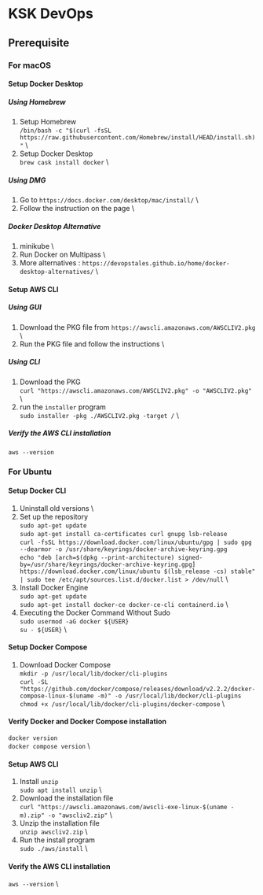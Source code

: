 # KSK DevOps
## Prerequisite 
### For macOS
#### Setup Docker Desktop
##### Using Homebrew
1. Setup Homebrew \
`/bin/bash -c "$(curl -fsSL https://raw.githubusercontent.com/Homebrew/install/HEAD/install.sh)"` \
2. Setup Docker Desktop \
`brew cask install docker` \

##### Using DMG
1. Go to `https://docs.docker.com/desktop/mac/install/` \
2. Follow the instruction on the page \

##### Docker Desktop Alternative
1. minikube \
2. Run Docker on Multipass \ 
3. More alternatives : `https://devopstales.github.io/home/docker-desktop-alternatives/` \

#### Setup AWS CLI
##### Using GUI
1. Download the PKG file from `https://awscli.amazonaws.com/AWSCLIV2.pkg` \
2. Run the PKG file and follow the instructions \

##### Using CLI
1. Download the PKG \
`curl "https://awscli.amazonaws.com/AWSCLIV2.pkg" -o "AWSCLIV2.pkg"` \
2. run the `installer` program \
`sudo installer -pkg ./AWSCLIV2.pkg -target /` \

##### Verify the AWS CLI installation
`aws --version`

### For Ubuntu
#### Setup Docker CLI
1. Uninstall old versions \
2. Set up the repository \
`sudo apt-get update` \
`sudo apt-get install ca-certificates curl gnupg lsb-release` \
`curl -fsSL https://download.docker.com/linux/ubuntu/gpg | sudo gpg --dearmor -o /usr/share/keyrings/docker-archive-keyring.gpg` \
`echo "deb [arch=$(dpkg --print-architecture) signed-by=/usr/share/keyrings/docker-archive-keyring.gpg] https://download.docker.com/linux/ubuntu $(lsb_release -cs) stable" | sudo tee /etc/apt/sources.list.d/docker.list > /dev/null` \
3. Install Docker Engine \
`sudo apt-get update` \
`sudo apt-get install docker-ce docker-ce-cli containerd.io` \
4. Executing the Docker Command Without Sudo \
`sudo usermod -aG docker ${USER}` \
`su - ${USER}` \

#### Setup Docker Compose
1. Download Docker Compose \
`mkdir -p /usr/local/lib/docker/cli-plugins` \
`curl -SL "https://github.com/docker/compose/releases/download/v2.2.2/docker-compose-linux-$(uname -m)" -o /usr/local/lib/docker/cli-plugins` \
`chmod +x /usr/local/lib/docker/cli-plugins/docker-compose` \

#### Verify Docker and Docker Compose installation
`docker version` \
`docker compose version` \

#### Setup AWS CLI
1. Install `unzip` \
`sudo apt install unzip` \
2. Download the installation file \
`curl "https://awscli.amazonaws.com/awscli-exe-linux-$(uname -m).zip" -o "awscliv2.zip"` \
3. Unzip the installation file \
`unzip awscliv2.zip` \
4. Run the install program \
`sudo ./aws/install` \

#### Verify the AWS CLI installation
`aws --version` \
